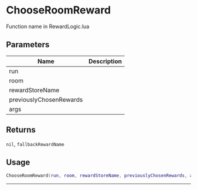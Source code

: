 # ChooseRoomReward

Function name in RewardLogic.lua

## Parameters

| Name                    | Description |
| ----------------------- | ----------- |
| run                     |             |
| room                    |             |
| rewardStoreName         |             |
| previouslyChosenRewards |             |
| args                    |             |

## Returns

`nil`, `fallbackRewardName`

## Usage

```lua
ChooseRoomReward(run, room, rewardStoreName, previouslyChosenRewards, args)
```

---
